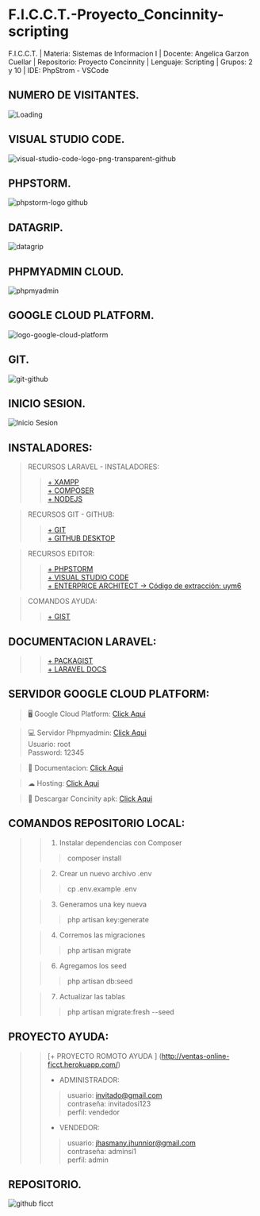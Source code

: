 # F.I.C.C.T.-Proyecto_Concinnity-scripting
F.I.C.C.T. | Materia: Sistemas de Informacion I | Docente: Angelica Garzon Cuellar | Repositorio: Proyecto Concinnity |  Lenguaje: Scripting | Grupos: 2 y 10 | IDE: PhpStrom - VSCode

## NUMERO DE VISITANTES.
<img align="left" src = "https://profile-counter.glitch.me/F.I.C.C.T.-Proyecto_Concinnity_Web-scripting/count.svg" alt ="Loading"> <br>

## VISUAL STUDIO CODE.
![visual-studio-code-logo-png-transparent-github](https://user-images.githubusercontent.com/36086876/146683390-0213bd14-ac2e-4203-8ef5-02e287667309.png)

## PHPSTORM.
![phpstorm-logo github](https://user-images.githubusercontent.com/36086876/146683997-680c8f7e-8f2f-4375-bbb5-50d0664f45bd.png)

## DATAGRIP.
![datagrip](https://user-images.githubusercontent.com/36086876/113878773-ea2b0880-9787-11eb-8f23-1db9190027d1.png)

## PHPMYADMIN CLOUD.
![phpmyadmin](https://user-images.githubusercontent.com/36086876/146684182-86594c99-157b-472b-91cb-136a5a0cbf47.jpg)

## GOOGLE CLOUD PLATFORM.
![logo-google-cloud-platform](https://user-images.githubusercontent.com/36086876/146684279-68949dfc-04a1-4ba2-9d38-a2b923571dff.png)

## GIT.
![git-github](https://user-images.githubusercontent.com/36086876/147296810-eb9c8bad-ea53-4182-8821-c36d4405778f.png)

## INICIO SESION.
![Inicio Sesion](https://user-images.githubusercontent.com/36086876/148542105-b4af6507-9387-4323-a15f-63de4929aff5.gif)

## INSTALADORES:
>  RECURSOS LARAVEL - INSTALADORES:
>> [+ XAMPP](https://www.apachefriends.org/es/download.html) <br>
>> [+ COMPOSER](https://getcomposer.org/doc/00-intro.md#installation-linux-unix-macos) <br>
>> [+ NODEJS](https://nodejs.org/es/download/current/) <br>

> RECURSOS GIT - GITHUB:
>> [+ GIT](https://git-scm.com/downloads) <br>
>> [+ GITHUB DESKTOP](https://desktop.github.com/) <br>

> RECURSOS EDITOR:
>> [+ PHPSTORM ](https://www.jetbrains.com/es-es/phpstorm/download/#section=windows) <br>
>> [+ VISUAL STUDIO CODE](https://code.visualstudio.com/download) <br>
>> [+ ENTERPRICE ARCHITECT -> Código de extracción: uym6](https://terabox.com/s/1hMZsGYrJTHrjDdKXVYmbQQ ) <br>

>  COMANDOS AYUDA:
>> [+ GIST](https://gist.github.com/jhasmany-jhunnior/9ccd3b29c580f4b5ce9f00f084d26c93) <br>

## DOCUMENTACION LARAVEL:
>> [+ PACKAGIST](https://packagist.org/) <br>
>> [+ LARAVEL DOCS](https://laravel.com/docs/8.x) <br>

## SERVIDOR GOOGLE CLOUD PLATFORM:
>🖥️ Google Cloud Platform: <a href="https://console.cloud.google.com/home/dashboard?project=my-project-m-dev" target="_blank">Click Aqui</a>

>💻 Servidor Phpmyadmin: <a href="http://34.151.209.177/phpmyadmin/" target="_blank">Click Aqui</a> <br>
Usuario: root <br>
Password: 12345

>📒 Documentacion: <a href="example.com" target="_blank">Click Aqui</a>

>☁ Hosting: <a href="http://34.151.209.177/" target="_blank">Click Aqui</a> ️

>📲 Descargar Concinity apk: <a href="https://github.com/jhasmany-jhunnior/F.I.C.C.T.-Proyecto_Concinnity_App-Dart/tree/main/Recursos" target="_blank">Click Aqui</a> 

## COMANDOS REPOSITORIO LOCAL:
>> 1. Instalar dependencias con Composer
>>> composer install
>
>> 2. Crear un nuevo archivo .env
>>> cp .env.example .env
>
>> 3. Generamos una key nueva
>>> php artisan key:generate
>
>> 4. Corremos las migraciones
>>> php artisan migrate
>
>> 6. Agregamos los seed
>>> php artisan db:seed
>
>> 7. Actualizar las tablas 
>>> php artisan migrate:fresh --seed

##  PROYECTO AYUDA:
>> [+ PROYECTO ROMOTO AYUDA ] (http://ventas-online-ficct.herokuapp.com/)
>> - ADMINISTRADOR:
>>> usuario: invitado@gmail.com <br>
>>> contraseña: invitadosi123 <br>
>>> perfil: vendedor <br>
>> - VENDEDOR:
>>> usuario: jhasmany.jhunnior@gmail.com <br>
>>> contraseña: adminsi1 <br>
>>> perfil: admin <br>

## REPOSITORIO.
![github ficct](https://user-images.githubusercontent.com/36086876/119494544-69bc6900-bd2f-11eb-8c42-810b19ede512.png)
